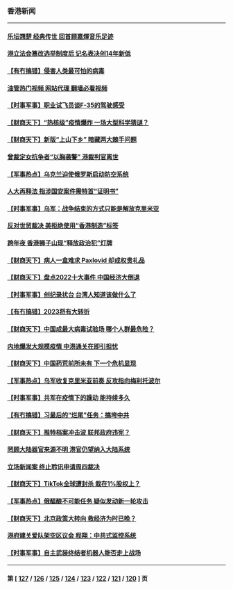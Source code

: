 ### 香港新闻
---
#### [乐坛翘楚 经典传世 回首顾嘉煇音乐足迹](../../pages/ncid1349362/n13900013.md?01062045) 
#### [港立法会篡改选举制度后 记名表决创14年新低](../../pages/ncid1349362/n13900031.md?01062045) 
#### [【有冇搞错】侵害人类最可怕的病毒](../../pages/ncid1349362/n13900180.md?01062045) 
#### [油管热门视频 网站代理 翻墙必看视频](http://138.2.39.72:81/youtube.html?epic-marker?01062045)
#### [【时事军事】职业试飞员谈F-35的驾驶感受](../../pages/ncid1349362/n13899556.md?01062045) 
#### [【财商天下】“热核级”疫情爆炸 一场大型科学猜谜？](../../pages/ncid1349362/n13899546.md?01062045) 
#### [【财商天下】新版“上山下乡” 暗藏两大棘手问题](../../pages/ncid1349362/n13898807.md?01062045) 
#### [曾裁定女抗争者“以胸袭警” 港裁判官离世](../../pages/ncid1349362/n13898675.md?01062045) 
#### [【军事热点】乌克兰迫使俄罗斯启动防空系统](../../pages/ncid1349362/n13898660.md?01062045) 
#### [人大再释法 指涉国安案件需特首“证明书”](../../pages/ncid1349362/n13898286.md?01062045) 
#### [【时事军事】乌军：战争结束的方式只能是解放克里米亚](../../pages/ncid1349362/n13897301.md?01062045) 
#### [反对世贸裁决 美拒绝使用“香港制造”标签](../../pages/ncid1349362/n13893956.md?01062045) 
#### [跨年夜 香港狮子山现“释放政治犯”灯牌](../../pages/ncid1349362/n13896863.md?01062045) 
#### [【财商天下】病人一盒难求 Paxlovid 却成权贵礼品](../../pages/ncid1349362/n13895617.md?01062045) 
#### [【财商天下】盘点2022十大事件 中国经济大倒退](../../pages/ncid1349362/n13895368.md?01062045) 
#### [【时事军事】创纪录扰台 台湾人知道该做什么了](../../pages/ncid1349362/n13893856.md?01062045) 
#### [【有冇搞错】2023将有大转折](../../pages/ncid1349362/n13893849.md?01062045) 
#### [【财商天下】中国成最大病毒试验场 哪个人群最危险？](../../pages/ncid1349362/n13893771.md?01062045) 
#### [内地爆发大规模疫情 中港通关在即引担忧](../../pages/ncid1349362/n13893691.md?01062045) 
#### [【财商天下】中国药荒前所未有 下一个危机显现](../../pages/ncid1349362/n13893140.md?01062045) 
#### [【军事热点】乌军收复克里米亚前奏 反攻指向梅利托波尔](../../pages/ncid1349362/n13892473.md?01062045) 
#### [【时事军事】共军在疫情下的躁动 能持续多久](../../pages/ncid1349362/n13891569.md?01062045) 
#### [【有冇搞错】习最后的“烂尾”任务：搞垮中共](../../pages/ncid1349362/n13889717.md?01062045) 
#### [【财商天下】推特档案冲击波 联邦政府违宪？](../../pages/ncid1349362/n13889558.md?01062045) 
#### [罔顾大陆器官来源不明 港官仍望纳入大陆系统](../../pages/ncid1349362/n13888806.md?01062045) 
#### [立场新闻案 终止聆讯申请周四裁决](../../pages/ncid1349362/n13888767.md?01062045) 
#### [【财商天下】TikTok全球遭封杀 栽在1%股权上？](../../pages/ncid1349362/n13888510.md?01062045) 
#### [【军事热点】俄醖酿不可能任务 疑似发动新一轮攻击](../../pages/ncid1349362/n13888031.md?01062045) 
#### [【财商天下】北京政策大转向 救经济为时已晚？](../../pages/ncid1349362/n13887822.md?01062045) 
#### [港府建关爱队架空区议会 程翔：中共式监控系统](../../pages/ncid1349362/n13887104.md?01062045) 
#### [【时事军事】自主武装终结者机器人能否走上战场](../../pages/ncid1349362/n13886873.md?01062045) 

---
#### 第 [ [127](./127.md?01062045) / [126](./126.md?01062045) / [125](./125.md?01062045) / [124](./124.md?01062045) / [123](./123.md?01062045) / [122](./122.md?01062045) / [121](./121.md?01062045) / [120](./120.md?01062045) ] 页
